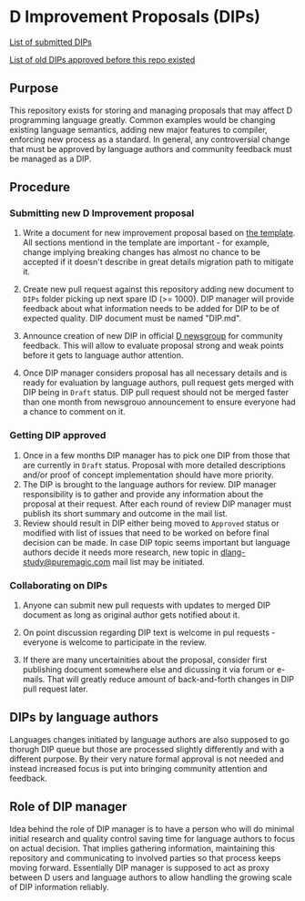 # D Improvement Proposals (DIPs)

[List of submitted DIPs](https://github.com/dlang/DIPs/blob/master/DIPs/README.md)

[List of old DIPs approved before this repo existed](https://github.com/dlang/DIPs/blob/master/DIPs/archive/README.md)

## Purpose

This repository exists for storing and managing proposals that may affect
D programming language greatly. Common examples would be changing existing
language semantics, adding new major features to compiler, enforcing new
process as a standard. In general, any controversial change that must be
approved by language authors and community feedback must be managed as a DIP.

## Procedure

### Submitting new D Improvement proposal

1. Write a document for new improvement proposal based on
   [the template](https://github.com/dlang/DIPs/blob/master/Template.md). All
   sections mentiond in the template are important - for example, change
   implying breaking changes has almost no chance to be accepted if it doesn't
   describe in great details migration path to mitigate it.

2. Create new pull request against this repository adding new document to
   `DIPs` folder picking up next spare ID (>= 1000). DIP manager will provide
   feedback about what information needs to be added for DIP to be of expected
   quality. DIP document must be named "DIP<id>.md".

3. Announce creation of new DIP in official
   [D newsgroup](https://forum.dlang.org) for community feedback. This will
   allow to evaluate proposal strong and weak points before it gets to language
   author attention.

3. Once DIP manager considers proposal has all necessary details and is ready
   for evaluation by language authors, pull request gets merged with DIP
   being in `Draft` status. DIP pull request should not be merged faster than
   one month from newsgrouo announcement to ensure everyone had a chance to
   comment on it.

### Getting DIP approved

1. Once in a few months DIP manager has to pick one DIP from those
   that are currently in `Draft` status. Proposal with more detailed
   descriptions and/or proof of concept implementation should have more
   priority.
2. The DIP is brought to the language authors for review. DIP manager
   responsibility is to gather and provide any information about the proposal
   at their request. After each round of review DIP manager must publish
   its short summary and outcome in the mail list.
3. Review should result in DIP either being moved to `Approved` status or
   modified with list of issues that need to be worked on before final
   decision can be made. In case DIP topic seems important but language
   authors decide it needs more research, new topic in dlang-study@puremagic.com
   mail list may be initiated.

### Collaborating on DIPs

1. Anyone can submit new pull requests with updates to merged DIP document as
   long as original author gets notified about it.

2. On point discussion regarding DIP text is welcome in pul requests - everyone
   is welcome to participate in the review.

3. If there are many uncertainities about the proposal, consider first publishing
   document somewhere else and dicussing it via forum or e-mails. That will
   greatly reduce amount of back-and-forth changes in DIP pull request later.

## DIPs by language authors

Languages changes initiated by language authors are also supposed to go thorugh
DIP queue but those are processed slightly differently and with a different
purpose. By their very nature formal approval is not needed and instead
increased focus is put into bringing community attention and feedback.

## Role of DIP manager

Idea behind the role of DIP manager is to have a person who will do minimal
initial research and quality control saving time for language authors to
focus on actual decision.  That implies gathering information, maintaining
this repository and communicating to involved parties so that process keeps
moving forward. Essentially DIP manager is supposed to act as proxy between
D users and language authors to allow handling the growing scale of DIP information
reliably.
